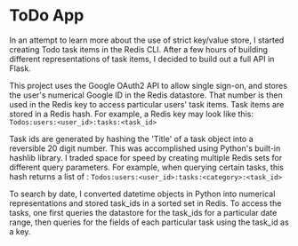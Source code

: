 # ToDo App
In an attempt to learn more about the use of strict key/value store, I started creating Todo task items in the Redis CLI. 
After a few hours of building different representations of task items, I decided to build out a full API in Flask. 

This project uses the Google OAuth2 API to allow single sign-on, and stores the user's numerical Google ID in the 
Redis datastore. That number is then used in the Redis key to access particular users' task items. Task items are 
stored in a Redis hash. For example, a Redis key may look like this: 
`Todos:users:<user_id>:tasks:<task_id>`

Task ids are generated by hashing the 'Title' of a task object into a reversible 20 digit number. This was 
accomplished using Python's built-in hashlib library. 
I traded space for speed by creating multiple Redis sets for different query parameters. For example, 
when querying certain tasks, this hash returns a list of : 
`Todos:users:<user_id>:tasks:<category>:<task_id>`

To search by date, I converted datetime objects in Python into numerical representations and stored task_ids in a 
sorted set in Redis. To access the tasks, one first queries the datastore for the task_ids for a particular date 
range, then queries for the fields of each particular task using the task_id as a key.
